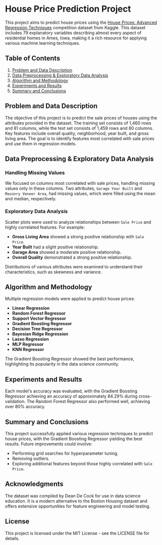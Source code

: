# House Price Prediction Project

This project aims to predict house prices using the [House Prices: Advanced Regression Techniques](https://www.kaggle.com/competitions/house-prices-advanced-regression-techniques/overview) competition dataset from Kaggle. This dataset includes 79 explanatory variables describing almost every aspect of residential homes in Ames, Iowa, making it a rich resource for applying various machine learning techniques.

## Table of Contents

1. [Problem and Data Description](#problem-and-data-description)
2. [Data Preprocessing & Exploratory Data Analysis](#data-preprocessing--exploratory-data-analysis)
3. [Algorithm and Methodology](#algorithm-and-methodology)
4. [Experiments and Results](#experiments-and-results)
5. [Summary and Conclusions](#summary-and-conclusions)

## Problem and Data Description

The objective of this project is to predict the sale prices of houses using the attributes provided in the dataset. The training set consists of 1,460 rows and 81 columns, while the test set consists of 1,459 rows and 80 columns. Key features include overall quality, neighborhood, year built, and gross living area. The goal is to identify features most correlated with sale prices and use them in regression models.

## Data Preprocessing & Exploratory Data Analysis

### Handling Missing Values

We focused on columns most correlated with sale prices, handling missing values only in these columns. Two attributes, `Garage Year Built` and `Masonry Veneer Area`, had missing values, which were filled using the mean and median, respectively.

### Exploratory Data Analysis

Scatter plots were used to analyze relationships between `Sale Price` and highly correlated features. For example:

- **Gross Living Area** showed a strong positive relationship with `Sale Price`.
- **Year Built** had a slight positive relationship.
- **Garage Area** showed a moderate positive relationship.
- **Overall Quality** demonstrated a strong positive relationship.

Distributions of various attributes were examined to understand their characteristics, such as skewness and variance.

## Algorithm and Methodology

Multiple regression models were applied to predict house prices:

- **Linear Regression**
- **Random Forest Regressor**
- **Support Vector Regressor**
- **Gradient Boosting Regressor**
- **Decision Tree Regressor**
- **Bayesian Ridge Regression**
- **Lasso Regression**
- **MLP Regressor**
- **KNN Regressor**

The Gradient Boosting Regressor showed the best performance, highlighting its popularity in the data science community.

## Experiments and Results

Each model's accuracy was evaluated, with the Gradient Boosting Regressor achieving an accuracy of approximately 84.29% during cross-validation. The Random Forest Regressor also performed well, achieving over 80% accuracy.

## Summary and Conclusions

This project successfully applied various regression techniques to predict house prices, with the Gradient Boosting Regressor yielding the best results. Future improvements could involve:

- Performing grid searches for hyperparameter tuning.
- Removing outliers.
- Exploring additional features beyond those highly correlated with `Sale Price`.

## Acknowledgments

The dataset was compiled by Dean De Cock for use in data science education. It is a modern alternative to the Boston Housing dataset and offers extensive opportunities for feature engineering and model testing.

## License

This project is licensed under the MIT License - see the LICENSE file for details.

